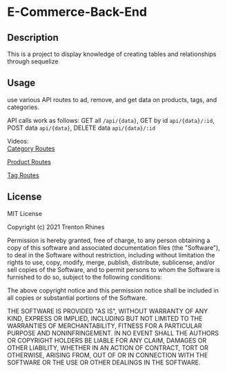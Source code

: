 # E-Commerce-Back-End

## Description
This is a project to display knowledge of creating tables and relationships through sequelize

## Usage
use various API routes to ad, remove, and get data on products, tags, and categories.

API calls work as follows:
    GET all ``/api/{data}``,
    GET by id ``api/{data}/:id``,
    POST data ``api/{data}``,
    DELETE data ``api/{data}/:id``

Videos:  
[Category Routes](https://github.com/user/repo/blob/branch/other_file.md)

[Product Routes](https://github.com/user/repo/blob/branch/other_file.md)

[Tag Routes](https://github.com/user/repo/blob/branch/other_file.md)

## License
MIT License

Copyright (c) 2021 Trenton Rhines

Permission is hereby granted, free of charge, to any person obtaining a copy
of this software and associated documentation files (the "Software"), to deal
in the Software without restriction, including without limitation the rights
to use, copy, modify, merge, publish, distribute, sublicense, and/or sell
copies of the Software, and to permit persons to whom the Software is
furnished to do so, subject to the following conditions:

The above copyright notice and this permission notice shall be included in all
copies or substantial portions of the Software.

THE SOFTWARE IS PROVIDED "AS IS", WITHOUT WARRANTY OF ANY KIND, EXPRESS OR
IMPLIED, INCLUDING BUT NOT LIMITED TO THE WARRANTIES OF MERCHANTABILITY,
FITNESS FOR A PARTICULAR PURPOSE AND NONINFRINGEMENT. IN NO EVENT SHALL THE
AUTHORS OR COPYRIGHT HOLDERS BE LIABLE FOR ANY CLAIM, DAMAGES OR OTHER
LIABILITY, WHETHER IN AN ACTION OF CONTRACT, TORT OR OTHERWISE, ARISING FROM,
OUT OF OR IN CONNECTION WITH THE SOFTWARE OR THE USE OR OTHER DEALINGS IN THE
SOFTWARE.
